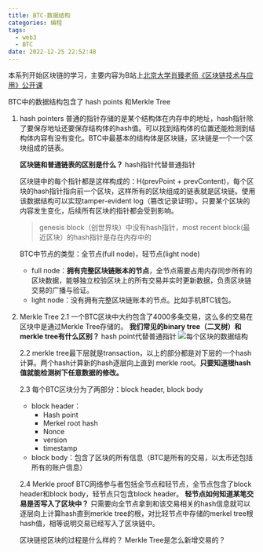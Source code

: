 ```yaml
---
title: BTC-数据结构
categories: 编程
tags:
  - web3
  - BTC
date: 2022-12-25 22:52:48
---
```


本系列开始区块链的学习，主要内容为B站上[北京大学肖臻老师《区块链技术与应用》公开课](https://www.bilibili.com/video/BV1Vt411X7JF?p=1&vd_source=22653c02dfbe0c9c7bb4a200eb87fe4e)

BTC中的数据结构包含了 hash points 和Merkle Tree

1. hash pointers
   普通的指针存储的是某个结构体在内存中的地址，hash指针除了要保存地址还要保存结构体的hash值。可以找到结构体的位置还能检测到结构体内容有没有变化。BTC中最基本的结构体是区块链，区块链是一个一个区块组成的链表。
   
   **区块链和普通链表的区别是什么？** hash指针代替普通指针

   区块链中的每个指针都是这样构成的：H(prevPoint + prevContent)，每个区块的hash指针指向前一个区块，这样所有的区块组成的链表就是区块链。使用该数据结构可以实现tamper-evident log（篡改记录证明）。只要某个区块的内容发生变化，后续所有区块的指针都会受到影响。
   > genesis block（创世界块）中没有hash指针，most recent block(最近区块）的hash指针是存在内存中的

   BTC中节点的类型：全节点(full node)，轻节点(light node)
   - full node：**拥有完整区块链账本的节点**，全节点需要占用内存同步所有的区块数据，能够独立校验区块上的所有交易并实时更新数据，负责区块链交易的广播与验证。
   - light node：没有拥有完整区块链账本的节点。比如手机BTC钱包。

2. Merkle Tree
   2.1 一个BTC区块中大约包含了4000多条交易，这么多的交易在区块中是通过Merkle Tree存储的。
   **我们常见的binary tree（二叉树）和merkle tree有什么区别？** hash point代替普通指针
   ![每个区块的数据结构](./btc.jpg)

   2.2 merkle tree最下层就是transaction，以上的部分都是对下层的一个hash计算。两个hash计算新的hash逐层向上直到 merkle root。**只要知道根hash值就能检测树下任意数据的修改。**

   2.3 每个BTC区块分为了两部分：block header, block body
   - block header：
     - Hash point
     - Merkel root hash
     - Nonce
     - version
     - timestamp
   - block body：包含了区块的所有信息（BTC是所有的交易，以太币还包括所有的账户信息）

   2.4 Merkle proof
      BTC网络参与者包括全节点和轻节点，全节点包含了block header和block body，轻节点只包含block header。
      **轻节点如何知道某笔交易是否写入了区块中？**
     只需要向全节点拿到和该交易相关的hash信息就可以逐层向上计算hash直到merkle tree的根，对比轻节点中存储的merkel tree根hash值，相等说明交易已经写入了区块链中。

   区块链挖区块的过程是什么样的？
   Merkle Tree是怎么新增交易的？